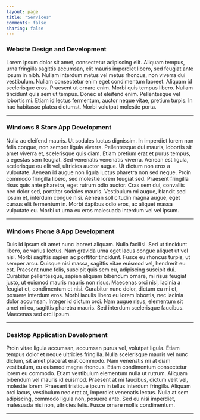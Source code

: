 ```yaml
---
layout: page
title: "Services"
comments: false
sharing: false
---
```


### Website Design and Development
Lorem ipsum dolor sit amet, consectetur adipiscing elit. Aliquam tempus, urna fringilla sagittis accumsan, elit mauris imperdiet libero, sed feugiat ante ipsum in nibh. Nullam interdum metus vel metus rhoncus, non viverra dui vestibulum. Nullam consectetur enim eget condimentum laoreet. Aliquam id scelerisque eros. Praesent ut ornare enim. Morbi quis tempus libero. Nullam tincidunt quis sem ut tempus. Donec et eleifend enim. Pellentesque vel lobortis mi. Etiam id lectus fermentum, auctor neque vitae, pretium turpis. In hac habitasse platea dictumst. Morbi volutpat molestie porta.

---

### Windows 8 Store App Development
Nulla ac eleifend mauris. Ut sodales luctus dignissim. In imperdiet lorem non felis congue, non semper ligula viverra. Pellentesque dui mauris, lobortis sit amet viverra et, scelerisque quis diam. Etiam pretium erat et purus tempus, a egestas sem feugiat. Sed venenatis venenatis viverra. Aenean est ligula, scelerisque eu elit vel, ultricies auctor augue. Ut dictum non eros a vulputate. Aenean id augue non ligula luctus pharetra non sed neque. Proin commodo fringilla libero, sed molestie lorem feugiat sed. Praesent fringilla risus quis ante pharetra, eget rutrum odio auctor. Cras sem dui, convallis nec dolor sed, porttitor sodales mauris. Vestibulum mi augue, blandit sed ipsum et, interdum congue nisi. Aenean sollicitudin magna augue, eget cursus elit fermentum in. Morbi dapibus odio eros, ac aliquet massa vulputate eu. Morbi ut urna eu eros malesuada interdum vel vel ipsum.

---

### Windows Phone 8 App Development
Duis id ipsum sit amet nunc laoreet aliquam. Nulla facilisi. Sed ut tincidunt libero, ac varius lectus. Nam gravida urna eget lacus congue aliquet ut vel nisi. Morbi sagittis sapien ac porttitor tincidunt. Fusce eu rhoncus turpis, ut semper arcu. Quisque nisi massa, sagittis vitae euismod vel, hendrerit eu est. Praesent nunc felis, suscipit quis sem eu, adipiscing suscipit dui. Curabitur pellentesque, sapien aliquam bibendum ornare, mi risus feugiat justo, ut euismod mauris mauris non risus. Maecenas orci nisl, lacinia a feugiat et, condimentum et nisi. Curabitur nunc dolor, dictum eu mi et, posuere interdum eros. Morbi iaculis libero eu lorem lobortis, nec lacinia dolor accumsan. Integer id dictum orci. Nam augue risus, elementum sit amet mi eu, sagittis pharetra mauris. Sed interdum scelerisque faucibus. Maecenas sed orci ipsum.

---

### Desktop Application Development
Proin vitae ligula accumsan, accumsan purus vel, volutpat ligula. Etiam tempus dolor et neque ultricies fringilla. Nulla scelerisque mauris vel nunc dictum, sit amet placerat erat commodo. Nam venenatis mi at diam vestibulum, eu euismod magna rhoncus. Etiam condimentum consectetur lorem eu commodo. Etiam vestibulum elementum nulla ut rutrum. Aliquam bibendum vel mauris id euismod. Praesent at mi faucibus, dictum velit vel, molestie lorem. Praesent tristique ipsum in tellus interdum fringilla. Aliquam orci lacus, vestibulum nec erat at, imperdiet venenatis lectus. Nulla at sem adipiscing, commodo ligula non, posuere ante. Sed eu nisi imperdiet, malesuada nisi non, ultricies felis. Fusce ornare mollis condimentum.

---